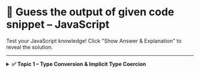 # 🧠 Guess the output of given code snippet – JavaScript

Test your JavaScript knowledge! Click "Show Answer & Explanation" to reveal the solution.

---

<details>
<summary><strong>✅ Topic 1 – Type Conversion & Implicit Type Coercion</strong></summary>

### Question 1

How do you print `Hello, World!` in Python?

```javascript
console.log('Hello')
```
<details> <summary>✍ Show Answer & Explanation</summary>
Koushik

<br>
### Question 2

How do you print `Hello, World!` in Python?

```javascript
console.log('Hello')
```
<details> <summary>✍ Show Answer & Explanation</summary>
Koushik
</details> </details>

